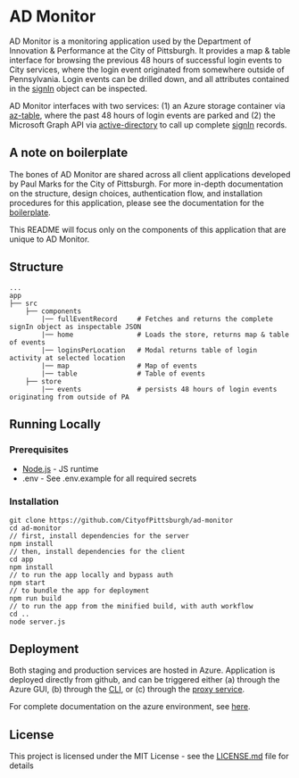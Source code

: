 # AD Monitor

AD Monitor is a monitoring application used by the Department of Innovation & Performance at the City of Pittsburgh.  It provides a map & table interface for browsing the previous 48 hours of successful login events to City services, where the login event originated from somewhere outside of Pennsylvania.  Login events can be drilled down, and all attributes contained in the [signIn](https://docs.microsoft.com/en-us/graph/api/resources/signin?view=graph-rest-1.0) object can be inspected.

AD Monitor interfaces with two services: (1) an Azure storage container via [az-table](https://github.com/CityofPittsburgh/az-table), where the past 48 hours of login events are parked and (2) the Microsoft Graph API via [active-directory](https://github.com/CityofPittsburgh/active-directory) to call up complete [signIn](https://docs.microsoft.com/en-us/graph/api/resources/signin?view=graph-rest-1.0) records.

## A note on boilerplate

The bones of AD Monitor are shared across all client applications developed by Paul Marks for the City of Pittsburgh.  For more in-depth documentation on the structure,  design choices, authentication flow, and installation procedures for this application, please see the documentation for the [boilerplate](https://github.com/CityofPittsburgh/react-typescript-boilerplate).

This README will focus only on the components of this application that are unique to AD Monitor.

## Structure
    ...
    app
    ├── src                         
        ├── components        
            |── fullEventRecord     # Fetches and returns the complete signIn object as inspectable JSON 
            |── home                # Loads the store, returns map & table of events
            |── loginsPerLocation   # Modal returns table of login activity at selected location
            |── map                 # Map of events
            |── table               # Table of events
        ├── store                   
            |── events              # persists 48 hours of login events originating from outside of PA

## Running Locally

### Prerequisites

* [Node.js](https://nodejs.org) - JS runtime
* .env - See .env.example for all required secrets

### Installation
```
git clone https://github.com/CityofPittsburgh/ad-monitor
cd ad-monitor
// first, install dependencies for the server
npm install
// then, install dependencies for the client
cd app
npm install
// to run the app locally and bypass auth
npm start
// to bundle the app for deployment
npm run build
// to run the app from the minified build, with auth workflow
cd ..
node server.js
```

## Deployment

Both staging and production services are hosted in Azure.  Application is deployed directly from github, and can be triggered either (a) through the Azure GUI, (b) through the [CLI](https://docs.microsoft.com/en-us/cli/azure/webapp/deployment/source?view=azure-cli-latest#az-webapp-deployment-source-sync), or (c) through the [proxy service](https://github.com/CityofPittsburgh/azure-proxy).

For complete documentation on the azure environment, see [here](https://github.com/CityofPittsburgh/all-things-azure.git).

## License

This project is licensed under the MIT License - see the [LICENSE.md](LICENSE.md) file for details